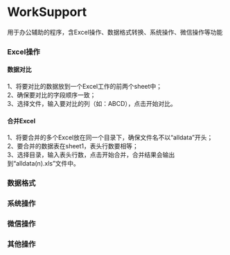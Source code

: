 # WorkSupport
用于办公辅助的程序，含Excel操作、数据格式转换、系统操作、微信操作等功能

### Excel操作
#### 数据对比
1、将要对比的数据放到一个Excel工作的前两个sheet中；  
2、确保要对比的字段顺序一致；  
3、选择文件，输入要对比的列（如：ABCD），点击开始对比。  



#### 合并Excel
1、将要合并的多个Excel放在同一个目录下，确保文件名不以“alldata”开头；  
2、要合并的数据表在sheet1，表头行数要相等；  
3、选择目录，输入表头行数，点击开始合并，合并结果会输出到“alldata(n).xls”文件中。  

### 数据格式

### 系统操作

### 微信操作
### 其他操作
